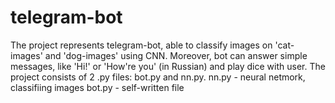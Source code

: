 # telegram-bot

The project represents telegram-bot, able to classify images on 'cat-images' and 'dog-images' using CNN. Moreover, bot can answer simple messages, like 'Hi!' or 'How're you' (in Russian) and play dice with user.
The project consists of 2 .py files: bot.py and nn.py.
nn.py - neural netmork, classifiing images
bot.py - self-written file
